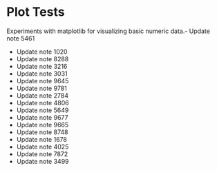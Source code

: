 # Plot Tests

Experiments with matplotlib for visualizing basic numeric data.- Update note 5461
- Update note 1020
- Update note 8288
- Update note 3216
- Update note 3031
- Update note 9645
- Update note 9781
- Update note 2784
- Update note 4806
- Update note 5649
- Update note 9677
- Update note 9665
- Update note 8748
- Update note 1678
- Update note 4025
- Update note 7872
- Update note 3499
